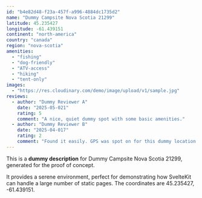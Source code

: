 ```yaml
---
id: "b4e82d48-f23a-457f-a996-4884dc1735d2"
name: "Dummy Campsite Nova Scotia 21299"
latitude: 45.235427
longitude: -61.439151
continent: "north-america"
country: "canada"
region: "nova-scotia"
amenities:
  - "fishing"
  - "dog-friendly"
  - "ATV-access"
  - "hiking"
  - "tent-only"
images:
  - "https://res.cloudinary.com/demo/image/upload/v1/sample.jpg"
reviews:
  - author: "Dummy Reviewer A"
    date: "2025-05-021"
    rating: 5
    comment: "A nice, quiet dummy spot with some basic amenities."
  - author: "Dummy Reviewer B"
    date: "2025-04-017"
    rating: 2
    comment: "Found it easily. GPS was spot on for this dummy location."
---
```


This is a **dummy description** for Dummy Campsite Nova Scotia 21299, generated for the proof of concept.

It provides a serene environment, perfect for demonstrating how SvelteKit can handle a large number of static pages. The coordinates are 45.235427, -61.439151.
